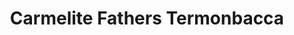 ---
title: "Carmelite Fathers Termonbacca"
address: "The Carmelite Retreat Centre, Termonbacca, Southway, Derry, BT48 9XE"
tel: "028 7122 2193"
county: "Derry"
category: "Churches And Settlements"
type: "Content"
lat: "054.9798520000"
lng: "-007.3728100000"
---
